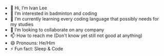 - 👋 Hi, I’m Ivan Lee
- 👀 I’m interested in badminton and coding
- 🌱 I’m currently learning every coding language that possibly needs for my studies
- 💞️ I’m looking to collaborate on any company
- 📫 How to reach me (Don't know yet still not good at anything)
- 😄 Pronouns: He/Him
- ⚡ Fun fact: Sleep & Code

<!---
HeroJakes/HeroJakes is a ✨ special ✨ repository because its `README.md` (this file) appears on your GitHub profile.
You can click the Preview link to take a look at your changes.
--->
